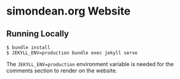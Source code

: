 # simondean.org Website

## Running Locally

``` shell
$ bundle install
$ JEKYLL_ENV=production bundle exec jekyll serve
```

The `JEKYLL_ENV=production` environment variable is needed for the comments section to render on the website.  

